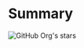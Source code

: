 # Summary

![GitHub Org's stars](https://img.shields.io/github/stars/AiYangLab?style=social)

<!-- Projects, Ideas, Blueprints and Previews in AiYangLab. -->
